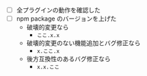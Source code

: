 - [ ] 全プラグインの動作を確認した
- [ ] npm package のバージョンを上げた
  - 破壊的変更なら
    - `ここ.x.x`
  - 破壊的変更のない機能追加とバグ修正なら
    - `x.ここ.x`
  - 後方互換性のあるバグ修正なら
    - `x.x.ここ`
